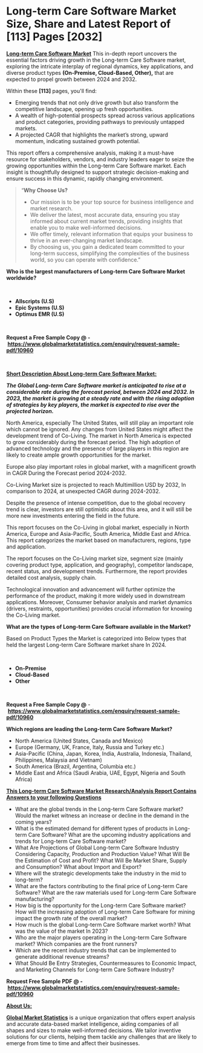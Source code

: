 <h1>Long-term Care Software Market Size, Share and Latest Report of [113] Pages [2032]</h1>
<p><a href="https://www.globalmarketstatistics.com/market-reports/long-term-care-software-market-10960"><strong>Long-term Care Software Market</strong></a> This in-depth report uncovers the essential factors driving growth in the Long-term Care Software market, exploring the intricate interplay of regional dynamics, key applications, and diverse product types <strong>(On-Premise, Cloud-Based, Other),</strong> that are expected to propel growth between 2024 and 2032.</p>
<p>Within these <strong>[113]</strong> pages, you'll find:</p>
<ul>
<li>Emerging trends that not only drive growth but also transform the competitive landscape, opening up fresh opportunities.</li>
<li>A wealth of high-potential prospects spread across various applications and product categories, providing pathways to previously untapped markets.</li>
<li>A projected CAGR that highlights the market&rsquo;s strong, upward momentum, indicating sustained growth potential.</li>
</ul>
<p>This report offers a comprehensive analysis, making it a must-have resource for stakeholders, vendors, and industry leaders eager to seize the growing opportunities within the Long-term Care Software market. Each insight is thoughtfully designed to support strategic decision-making and ensure success in this dynamic, rapidly changing environment.</p>
<blockquote class="">
<p>&ldquo;<strong>Why Choose Us? </strong></p>
<ul>
<li>Our mission is to be your top source for business intelligence and market research.</li>
<li>We deliver the latest, most accurate data, ensuring you stay informed about current market trends, providing insights that enable you to make well-informed decisions.</li>
<li>We offer timely, relevant information that equips your business to thrive in an ever-changing market landscape.</li>
<li>By choosing us, you gain a dedicated team committed to your long-term success, simplifying the complexities of the business world, so you can operate with confidence.&rdquo;</li>
</ul>
</blockquote>
<p><strong>Who is the largest manufacturers of Long-term Care Software Market worldwide?</strong></p>
<p>&nbsp;</p>
<ul>
<li><strong>Allscripts (U.S)</strong></li>
<li><strong>Epic Systems (U.S)</strong></li>
<li><strong>Optimus EMR (U.S)</strong></li>
</ul>
<p>&nbsp;</p>
<p><strong>Request a Free Sample Copy @ -&nbsp;</strong><a href="https://www.globalmarketstatistics.com/enquiry/request-sample-pdf/10960"><strong>https://www.globalmarketstatistics.com/enquiry/request-sample-pdf/10960</strong></a></p>
<p>&nbsp;</p>
<p><strong><u>Short Description About Long-term Care Software Market:</u></strong></p>
<p><strong><em>The Global Long-term Care Software market is anticipated to rise at a considerable rate during the forecast period, between 2024 and 2032. In 2023, the market is growing at a steady rate and with the rising adoption of strategies by key players, the market is expected to rise over the projected horizon.</em></strong></p>
<p>North America, especially The United States, will still play an important role which cannot be ignored. Any changes from United States might affect the development trend of Co-Living. The market in North America is expected to grow considerably during the forecast period. The high adoption of advanced technology and the presence of large players in this region are likely to create ample growth opportunities for the market.</p>
<p>Europe also play important roles in global market, with a magnificent growth in CAGR During the Forecast period 2024-2032.</p>
<p>Co-Living Market size is projected to reach Multimillion USD by 2032, In comparison to 2024, at unexpected CAGR during 2024-2032.</p>
<p>Despite the presence of intense competition, due to the global recovery trend is clear, investors are still optimistic about this area, and it will still be more new investments entering the field in the future.</p>
<p>This report focuses on the Co-Living in global market, especially in North America, Europe and Asia-Pacific, South America, Middle East and Africa. This report categorizes the market based on manufacturers, regions, type and application.</p>
<p>The report focuses on the Co-Living market size, segment size (mainly covering product type, application, and geography), competitor landscape, recent status, and development trends. Furthermore, the report provides detailed cost analysis, supply chain.</p>
<p>Technological innovation and advancement will further optimize the performance of the product, making it more widely used in downstream applications. Moreover, Consumer behavior analysis and market dynamics (drivers, restraints, opportunities) provides crucial information for knowing the Co-Living market.</p>
<p><strong>What are the types of Long-term Care Software available in the Market?</strong></p>
<p>Based on Product Types the Market is categorized into Below types that held the largest Long-term Care Software market share In 2024.</p>
<p>&nbsp;</p>
<ul>
<li><strong>On-Premise</strong></li>
<li><strong>Cloud-Based</strong></li>
<li><strong>Other</strong></li>
</ul>
<p>&nbsp;</p>
<p><strong>Request a Free Sample Copy @</strong>&nbsp;-&nbsp;<a href="https://www.globalmarketstatistics.com/enquiry/request-sample-pdf/10960"><strong>https://www.globalmarketstatistics.com/enquiry/request-sample-pdf/10960</strong></a></p>
<p><strong>Which regions are leading the Long-term Care Software Market?</strong></p>
<ul>
<li>North America (United States, Canada and Mexico)</li>
<li>Europe (Germany, UK, France, Italy, Russia and Turkey etc.)</li>
<li>Asia-Pacific (China, Japan, Korea, India, Australia, Indonesia, Thailand, Philippines, Malaysia and Vietnam)</li>
<li>South America (Brazil, Argentina, Columbia etc.)</li>
<li>Middle East and Africa (Saudi Arabia, UAE, Egypt, Nigeria and South Africa)</li>
</ul>
<p><strong><u>This Long-term Care Software Market Research/Analysis Report Contains Answers to your following Questions</u></strong></p>
<ul>
<li>What are the global trends in the Long-term Care Software market? Would the market witness an increase or decline in the demand in the coming years?</li>
<li>What is the estimated demand for different types of products in Long-term Care Software? What are the upcoming industry applications and trends for Long-term Care Software market?</li>
<li>What Are Projections of Global Long-term Care Software Industry Considering Capacity, Production and Production Value? What Will Be the Estimation of Cost and Profit? What Will Be Market Share, Supply and Consumption? What about Import and Export?</li>
<li>Where will the strategic developments take the industry in the mid to long-term?</li>
<li>What are the factors contributing to the final price of Long-term Care Software? What are the raw materials used for Long-term Care Software manufacturing?</li>
<li>How big is the opportunity for the Long-term Care Software market? How will the increasing adoption of Long-term Care Software for mining impact the growth rate of the overall market?</li>
<li>How much is the global Long-term Care Software market worth? What was the value of the market In 2023?</li>
<li>Who are the major players operating in the Long-term Care Software market? Which companies are the front runners?</li>
<li>Which are the recent industry trends that can be implemented to generate additional revenue streams?</li>
<li>What Should Be Entry Strategies, Countermeasures to Economic Impact, and Marketing Channels for Long-term Care Software Industry?</li>
</ul>
<p><strong>Request Free Sample PDF @ -&nbsp;</strong><a href="https://www.globalmarketstatistics.com/enquiry/request-sample-pdf/10960"><strong>https://www.globalmarketstatistics.com/enquiry/request-sample-pdf/10960</strong></a></p>
<p><strong><u>About Us:</u></strong></p>
<p><a href="https://www.globalmarketstatistics.com/"><strong>Global Market Statistics</strong></a>&nbsp;is a unique organization that offers expert analysis and accurate data-based market intelligence, aiding companies of all shapes and sizes to make well-informed decisions. We tailor inventive solutions for our clients, helping them tackle any challenges that are likely to emerge from time to time and affect their businesses.</p>